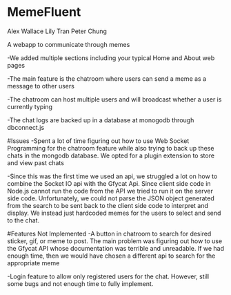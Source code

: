 # MemeFluent
Alex Wallace
Lily Tran
Peter Chung

A webapp to communicate through memes

-We added multiple sections including your typical
 Home and About web pages

-The main feature is the chatroom where users can
 send a meme as a message to other users
 
-The chatroom can host multiple users and will
 broadcast whether a user is currently typing
 
-The chat logs are backed up in a database at
 monogodb through dbconnect.js

#Issues 
 -Spent a lot of time figuring out how to use Web
  Socket Programming for the chatroom feature while
  also trying to back up these chats in the mongodb
  database. We opted for a plugin extension to store
  and view past chats
 
 -Since this was the first time we used an api, we 
  struggled a lot on how to combine the Socket IO api
  with the Gfycat Api. Since client side code in Node.js
  cannot run the code from the API we tried to run it 
  on the server side code. Unfortunately, we could not
  parse the JSON object generated from the search to be
  sent back to the client side code to interpret and 
  display. We instead just hardcoded memes for the users
  to select and send to the chat.
 
#Features Not Implemented
 -A button in chatroom to search for desired sticker,
  gif, or meme to post. The main problem was figuring
  out how to use the Gfycat API whose documentation
  was terrible and unreadable. If we had enough time,
  then we would have chosen a different api to search
  for the appropriate meme
  
-Login feature to allow only registered users for the 
 chat. However, still some bugs and not enough time to
 fully implement.